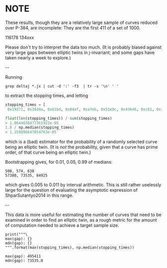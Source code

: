 # NOTE

These results, though they are a relatively large sample of curves
reduced over P-384, are incomplete: They are the first 411 of a set
of 1000. 

116178
134xxx


Please don't try to interpret the data too much. (It is probably biased
against very large gaps between elliptic twins in j-invariant; and some
gaps have taken nearly a week to explore.)

--

Running

    grep deltaj *.jx | cut -d ':' -f3  | tr -s '\n' ' '

to extract the stopping times, and letting

```py
stopping_times = [
 0x19371, 0x34d4a, 0x61bd, 0x84af, 0xa7eb, 0x51e9c, 0x43646, 0xc61, 0x16f79, 0x415, 0x192ce, 0x14750, 0xc96, 0x12b42, 0x1b180, 0x30d38, 0x57dc, 0x21b7c, 0x2895, 0x75b4, 0x1fa9b, 0xc9ee, 0xba8e, 0x14788, 0x152aa, 0x162d7, 0x841d, 0x1235a, 0xb590, 0x11f02, 0x5b41, 0x1d01a, 0x6d8, 0x4469e, 0x97c6, 0x63ce, 0x22741, 0x1006c, 0x2f6d2, 0x34cc8, 0xb27, 0x147e1, 0x14b66, 0x3333c, 0x10863, 0x1813, 0x11d10, 0x16971, 0x1287d, 0x9716, 0xe90b, 0x50a2, 0x4424, 0x26ca, 0x147f1, 0x1b131, 0x8a7d, 0x101f8, 0x3310, 0xcef7, 0x6182, 0x628b, 0xed20, 0x212a3, 0x201e7, 0xa997, 0x3a10f, 0x1edfa, 0x34c9e, 0x77bc, 0x1fe8, 0x1dd91, 0x78f33, 0x20fe8, 0x1a2ce, 0x15a5, 0x1dc5, 0x1abda, 0xc9d7, 0x1888e, 0x2160, 0x3bf7, 0xa94c, 0xceef, 0xdd30, 0xdb3f, 0x9097, 0x128fa, 0x12a88, 0x8010, 0x57aa8, 0x21b, 0x58309, 0x134, 0x2ebf, 0x3a43, 0x47417, 0x50849, 0x2cf21, 0x4ede0, 0x2b7e2, 0x2eba2, 0x3d967, 0x2a840, 0x318e7, 0x1b9f9, 0x146fe, 0x301f8, 0x17f90, 0x1a7cb, 0x39b31, 0x1ded4, 0xb137, 0x44be, 0x10c22, 0x445b, 0xa40e, 0x3bac, 0x41bd, 0x176e1, 0x23bc6, 0xb7f4, 0xae4d, 0x5fcb, 0xb9f, 0x3ed35, 0x321a0, 0xb24a, 0x179e5, 0x4c35, 0x199, 0x1a990, 0x1c0d9, 0x128c9, 0x16663, 0x8fba, 0x893e, 0x1621b, 0x3fa4b, 0x18f6e, 0x294a5, 0x17929, 0x31d1c, 0x22ac, 0x284ee, 0x170ec, 0x33995, 0x364f, 0x3a339, 0xe877, 0x1696d, 0x17500, 0x269c3, 0x2693e, 0x10da5, 0xe0a5, 0x11f7c, 0x4121, 0x2774f, 0x1666b, 0xb4d5, 0x13596, 0xcf8f, 0xecab, 0x17585, 0x7b86, 0xf9f5, 0x2fed, 0x101a2, 0x11bbd, 0x1c463, 0xe0f3, 0x660f, 0x5d5b, 0x13b4f, 0xb5af, 0xf7b, 0x4557]

float(len(stopping_times)) / sum(stopping_times)
> 1.0644038477361923e-05
1.0 / np.median(stopping_times)
> 1.359896647854763e-05
```

which is a (bad) estimator for the probability of a randomly selected
curve being an elliptic twin. (It is *not* the probability, given
that a curve has prime order, of that curve being an elliptic twin.)




Bootstrapping gives, for 0.01, 0.05, 0.99 of medians:

    508, 574, 638
    57380, 73535, 84925

which gives 0.005 to 0.011 by interval arithmetic. This is still
rather uselessly large for the question of evaluating the asymptotic
expression of ShparSutantyo2014 in this range.

--

This data is more useful for estimating the number of curves that need
to be examined in order to find an elliptic twin, as a rough metric for
the amount of computation needed to achieve a target sample size.

    print("""\
    max(gap): {}
    mdn(gap): {}
    """.format(max(stopping_times), np.median(stopping_times))

    max(gap): 495411
    mdn(gap): 73535.0
